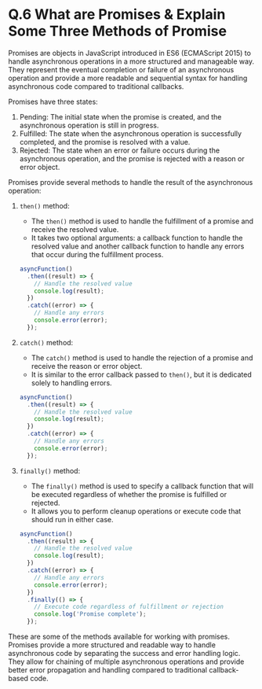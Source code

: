 # Q.6 What are Promises & Explain Some Three Methods of Promise

Promises are objects in JavaScript introduced in ES6 (ECMAScript 2015) to handle asynchronous operations in a more structured and manageable way. They represent the eventual completion or failure of an asynchronous operation and provide a more readable and sequential syntax for handling asynchronous code compared to traditional callbacks.

Promises have three states:
1. Pending: The initial state when the promise is created, and the asynchronous operation is still in progress.
2. Fulfilled: The state when the asynchronous operation is successfully completed, and the promise is resolved with a value.
3. Rejected: The state when an error or failure occurs during the asynchronous operation, and the promise is rejected with a reason or error object.

Promises provide several methods to handle the result of the asynchronous operation:

1. `then()` method:
   - The `then()` method is used to handle the fulfillment of a promise and receive the resolved value.
   - It takes two optional arguments: a callback function to handle the resolved value and another callback function to handle any errors that occur during the fulfillment process.
   ```javascript
   asyncFunction()
     .then((result) => {
       // Handle the resolved value
       console.log(result);
     })
     .catch((error) => {
       // Handle any errors
       console.error(error);
     });
   ```

2. `catch()` method:
   - The `catch()` method is used to handle the rejection of a promise and receive the reason or error object.
   - It is similar to the error callback passed to `then()`, but it is dedicated solely to handling errors.
   ```javascript
   asyncFunction()
     .then((result) => {
       // Handle the resolved value
       console.log(result);
     })
     .catch((error) => {
       // Handle any errors
       console.error(error);
     });
   ```

3. `finally()` method:
   - The `finally()` method is used to specify a callback function that will be executed regardless of whether the promise is fulfilled or rejected.
   - It allows you to perform cleanup operations or execute code that should run in either case.
   ```javascript
   asyncFunction()
     .then((result) => {
       // Handle the resolved value
       console.log(result);
     })
     .catch((error) => {
       // Handle any errors
       console.error(error);
     })
     .finally(() => {
       // Execute code regardless of fulfillment or rejection
       console.log('Promise complete');
     });
   ```

These are some of the methods available for working with promises. Promises provide a more structured and readable way to handle asynchronous code by separating the success and error handling logic. They allow for chaining of multiple asynchronous operations and provide better error propagation and handling compared to traditional callback-based code.